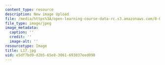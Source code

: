 ```yaml
---
content_type: resource
description: New image Upload
file: /media/https%3A/open-learning-course-data-rc.s3.amazonaws.com/8-03sc-physics-iii-vibrations-and-waves-fall-2016/e5df7bd9d2b565e83061693837eed098_L17.jpg
file_type: image/jpeg
image_metadata:
  caption: ''
  credit: ''
  image-alt: ''
resourcetype: Image
title: L17.jpg
uid: e5df7bd9-d2b5-65e8-3061-693837eed098
---
```

